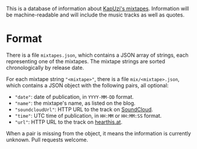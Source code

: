 This is a database of information about [KapUzi's mixtapes](https://soundcloud.com/kapuzenauf). Information will be machine-readable and will include the music tracks as well as quotes.

Format
======

There is a file `mixtapes.json`, which contains a JSON array of strings, each representing one of the mixtapes. The mixtape strings are sorted chronologically by release date.

For each mixtape string `"<mixtape>"`, there is a file `mix/<mixtape>.json`, which contains a JSON object with the following pairs, all optional:

*   `"date"`: date of publication, in `YYYY-MM-DD` format.
*   `"name"`: the mixtape's name, as listed on the blog.
*   `"soundcloudUrl"`: HTTP URL to the track on [SoundCloud](https://soundcloud.com/).
*   `"time"`: UTC time of publication, in `HH:MM` or `HH:MM:SS` format.
*   `"url"`: HTTP URL to the track on [hearthis.at](https://hearthis.at/).

When a pair is missing from the object, it means the information is currently unknown. Pull requests welcome.
